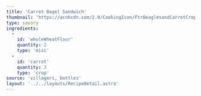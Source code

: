 ```yaml
---
title: 'Carrot Bagel Sandwich'
thumbnail: 'https://acnhcdn.com/2.0/CookingIcon/FtrBeaglesandCarrotCropped.png'
type: savory
ingredients:
  -
    id: 'wholeWheatFlour'
    quantity: 2
    type: 'misc'
  -
    id: 'carrot'
    quantity: 3
    type: 'crop'
source: 'villagers, bottles'
layout: '../../layouts/RecipeDetail.astro'
---
```

